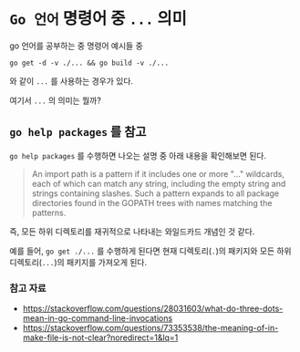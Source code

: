# `Go 언어` 명령어 중 `...` 의미

go 언어를 공부하는 중 명령어 예시들 중 

```
go get -d -v ./... && go build -v ./...
```

와 같이 `...` 를 사용하는 경우가 있다.

여기서 `...` 의 의미는 뭘까?

## `go help packages` 를 참고

`go help packages` 를 수행하면 나오는 설명 중 아래 내용을 확인해보면 된다.

> An import path is a pattern if it includes one or more "..." wildcards,
> each of which can match any string, including the empty string and
> strings containing slashes. Such a pattern expands to all package
> directories found in the GOPATH trees with names matching the
> patterns.

즉, 모든 하위 디렉토리를 재귀적으로 나타내는 와일드카드 개념인 것 같다.

예를 들어, `go get ./...` 를 수행하게 된다면 현재 디렉토리(`.`)의 패키지와 모든 하위 디렉토리(`...`)의 패키지를 가져오게 된다.



### 참고 자료
- https://stackoverflow.com/questions/28031603/what-do-three-dots-mean-in-go-command-line-invocations
- https://stackoverflow.com/questions/73353538/the-meaning-of-in-make-file-is-not-clear?noredirect=1&lq=1